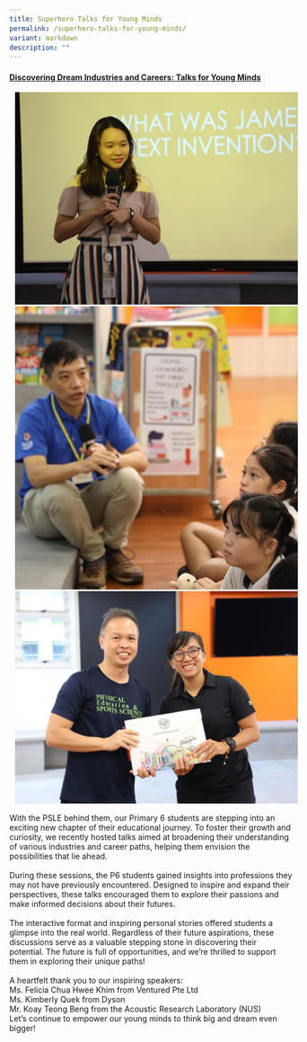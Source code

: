 ```yaml
---
title: Superhero Talks for Young Minds
permalink: /superhero-talks-for-young-minds/
variant: markdown
description: ""
---
```

<h4><u><strong>Discovering Dream Industries and Careers: Talks for Young Minds</strong></u></h4>

<img style="margin-left: 10px; width: 600px; height: auto;" src="/images/Highlights/Superhero%20Talks/SuperheroTalk1.jpg">

<br>
	
<img style="margin-left: 10px; width: 600px; height: auto;" src="/images/Highlights/Superhero%20Talks/SuperheroTalk2.jpg">

<br>
<img style="margin-left: 10px; width: 600px; height: auto;" src="/images/Highlights/Superhero%20Talks/SuperheroTalk3.jpg">
	
<p>With the PSLE behind them, our Primary 6 students are stepping into an exciting new chapter of their educational journey. To foster their growth and curiosity, we recently hosted talks aimed at broadening their understanding of various industries and career paths, helping them envision the possibilities that lie ahead.
<br><br>
During these sessions, the P6 students gained insights into professions they may not have previously encountered. Designed to inspire and expand their perspectives, these talks encouraged them to explore their passions and make informed decisions about their futures. <br><br>
The interactive format and inspiring personal stories offered students a glimpse into the real world. Regardless of their future aspirations, these discussions serve as a valuable stepping stone in discovering their potential. The future is full of opportunities, and we’re thrilled to support them in exploring their unique paths!<br><br>
A heartfelt thank you to our inspiring speakers:<br>
Ms. Felicia Chua Hwee Khim from Ventured Pte Ltd<br>
Ms. Kimberly Quek from Dyson<br>
Mr. Koay Teong Beng from the Acoustic Research Laboratory (NUS)<br>
Let’s continue to empower our young minds to think big and dream even bigger!  
</p>